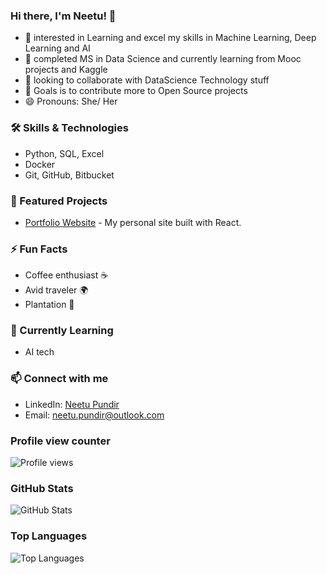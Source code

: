 ### Hi there, I'm Neetu! 👋

- 👀 interested in Learning and excel my skills in Machine Learning, Deep Learning and AI
- 🌱 completed MS in Data Science and currently learning from Mooc projects and Kaggle
- 💞️ looking to collaborate with DataScience Technology stuff
- 👀 Goals is to contribute more to Open Source projects
- 😄 Pronouns: She/ Her


### 🛠️ Skills & Technologies

- Python, SQL, Excel
- Docker
- Git, GitHub, Bitbucket

### 🚀 Featured Projects

- [Portfolio Website](https://github.com/PundirNeetu/portfolio) - My personal site built with React.


### ⚡ Fun Facts

- Coffee enthusiast ☕
- Avid traveler 🌍
- Plantation 🌱

### 🌱 Currently Learning

- AI tech

### 📫 Connect with me

- LinkedIn:  [Neetu Pundir](https://www.linkedin.com/in/neetu-pundir/)
- Email: neetu.pundir@outlook.com


### Profile view counter ###

![Profile views](https://komarev.com/ghpvc/?username=PundirNeetu&color=blue&style=flat-square)


### GitHub Stats

![GitHub Stats](https://neetu-github-stats-99g1.vercel.app/api?username=PundirNeetu&theme=highcontrast&show_icons=true&count_private=true)

### Top Languages

![Top Languages](https://neetu-github-stats-99g1.vercel.app/api/top-langs/?username=PundirNeetu)


